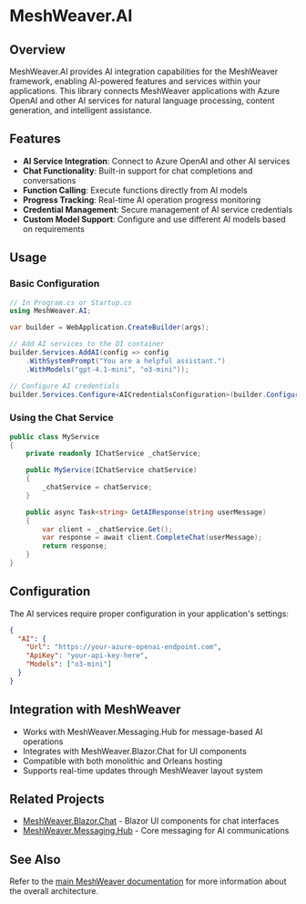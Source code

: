 # MeshWeaver.AI

## Overview
MeshWeaver.AI provides AI integration capabilities for the MeshWeaver framework, enabling AI-powered features and services within your applications. This library connects MeshWeaver applications with Azure OpenAI and other AI services for natural language processing, content generation, and intelligent assistance.

## Features
- **AI Service Integration**: Connect to Azure OpenAI and other AI services
- **Chat Functionality**: Built-in support for chat completions and conversations
- **Function Calling**: Execute functions directly from AI models
- **Progress Tracking**: Real-time AI operation progress monitoring
- **Credential Management**: Secure management of AI service credentials
- **Custom Model Support**: Configure and use different AI models based on requirements

## Usage

### Basic Configuration
```csharp
// In Program.cs or Startup.cs
using MeshWeaver.AI;

var builder = WebApplication.CreateBuilder(args);

// Add AI services to the DI container
builder.Services.AddAI(config => config
    .WithSystemPrompt("You are a helpful assistant.")
    .WithModels("gpt-4.1-mini", "o3-mini"));

// Configure AI credentials
builder.Services.Configure<AICredentialsConfiguration>(builder.Configuration.GetSection("AI"));
```

### Using the Chat Service
```csharp
public class MyService
{
    private readonly IChatService _chatService;

    public MyService(IChatService chatService)
    {
        _chatService = chatService;
    }

    public async Task<string> GetAIResponse(string userMessage)
    {
        var client = _chatService.Get();
        var response = await client.CompleteChat(userMessage);
        return response;
    }
}
```

## Configuration
The AI services require proper configuration in your application's settings:

```json
{
  "AI": {
    "Url": "https://your-azure-openai-endpoint.com",
    "ApiKey": "your-api-key-here",
    "Models": ["o3-mini"]
  }
}
```

## Integration with MeshWeaver
- Works with MeshWeaver.Messaging.Hub for message-based AI operations
- Integrates with MeshWeaver.Blazor.Chat for UI components
- Compatible with both monolithic and Orleans hosting
- Supports real-time updates through MeshWeaver layout system

## Related Projects
- [MeshWeaver.Blazor.Chat](../MeshWeaver.Blazor.Chat/README.md) - Blazor UI components for chat interfaces
- [MeshWeaver.Messaging.Hub](../MeshWeaver.Messaging.Hub/README.md) - Core messaging for AI communications

## See Also
Refer to the [main MeshWeaver documentation](../../Readme.md) for more information about the overall architecture.
